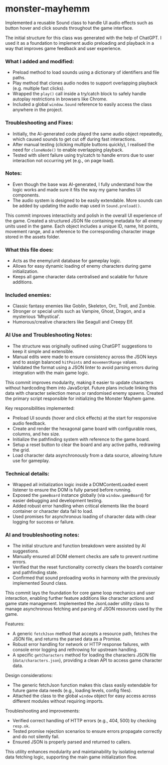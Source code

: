 # monster-mayhemm
Implemented a reusable Sound class to handle UI audio effects such as button hover and click sounds throughout the game interface.

The initial structure for this class was generated with the help of ChatGPT. I used it as a foundation to implement audio preloading and playback in a way that improves game feedback and user experience.

### What I added and modified:
- Preload method to load sounds using a dictionary of identifiers and file paths.
- Play method that clones audio nodes to support overlapping playback (e.g. multiple fast clicks).
- Wrapped the `play()` call inside a try/catch block to safely handle autoplay restrictions in browsers like Chrome.
- Included a global `window.Sound` reference to easily access the class anywhere in the project.

### Troubleshooting and Fixes:
- Initially, the AI-generated code played the same audio object repeatedly, which caused sounds to get cut off during fast interactions.
- After manual testing (clicking multiple buttons quickly), I realised the need for `cloneNode()` to enable overlapping playback.
- Tested with silent failure using try/catch to handle errors due to user interaction not occurring yet (e.g., on page load).

### Notes:
- Even though the base was AI-generated, I fully understand how the logic works and made sure it fits the way my game handles UI components.
- The audio system is designed to be easily extendable. More sounds can be added by updating the audio map used in `Sound.preload()`.

This commit improves interactivity and polish in the overall UI experience of the game.
Created a structured JSON file containing metadata for all enemy units used in the game. Each object includes a unique ID, name, hit points, movement range, and a reference to the corresponding character image stored in the assets folder.

### What this file does:
- Acts as the enemy/unit database for gameplay logic.
- Allows for easy dynamic loading of enemy characters during game initialization.
- Keeps all game character data centralised and scalable for future additions.

### Included enemies:
- Classic fantasy enemies like Goblin, Skeleton, Orc, Troll, and Zombie.
- Stronger or special units such as Vampire, Ghost, Dragon, and a mysterious 'Mhystical'.
- Humorous/creative characters like Seagull and Creepy Elf.

### AI Use and Troubleshooting Notes:
- The structure was originally outlined using ChatGPT suggestions to keep it simple and extensible.
- Manual edits were made to ensure consistency across the JSON keys and to assign balanced `hitPoints` and `movementRange` values.
- Validated the format using a JSON linter to avoid parsing errors during integration with the main game logic.

This commit improves modularity, making it easier to update characters without hardcoding them into JavaScript. Future plans include linking this data with character selection menus or randomised enemy spawns.
Created the primary script responsible for initializing the Monster Mayhem game.

Key responsibilities implemented:
- Preload UI sounds (hover and click effects) at the start for responsive audio feedback.
- Create and render the hexagonal game board with configurable rows, columns, and hex size.
- Initialize the pathfinding system with reference to the game board.
- Setup a reset button to clear the board and any active paths, redrawing the grid.
- Load character data asynchronously from a data source, allowing future use for gameplay.

### Technical details:
- Wrapped all initialization logic inside a DOMContentLoaded event listener to ensure the DOM is fully parsed before running.
- Exposed the `gameBoard` instance globally (via `window.gameBoard`) for easier debugging and development testing.
- Added robust error handling when critical elements like the board container or character data fail to load.
- Used promises for asynchronous loading of character data with clear logging for success or failure.

### AI and troubleshooting notes:
- The initial structure and function breakdown were assisted by AI suggestions.
- Manually ensured all DOM element checks are safe to prevent runtime errors.
- Verified that the reset functionality correctly clears the board’s container and pathfinding state.
- Confirmed that sound preloading works in harmony with the previously implemented Sound class.

This commit lays the foundation for core game loop mechanics and user interaction, enabling further feature additions like character actions and game state management.
Implemented the JsonLoader utility class to manage asynchronous fetching and parsing of JSON resources used by the game.

Features:
- A generic `fetchJson` method that accepts a resource path, fetches the JSON file, and returns the parsed data as a Promise.
- Robust error handling for network or HTTP response failures, with console error logging and rethrowing for upstream handling.
- A specific `getCharacters` method for loading the characters JSON file (`data/characters.json`), providing a clean API to access game character data.

Design considerations:
- The generic fetchJson function makes this class easily extendable for future game data needs (e.g., loading levels, config files).
- Attached the class to the global `window` object for easy access across different modules without requiring imports.

Troubleshooting and improvements:
- Verified correct handling of HTTP errors (e.g., 404, 500) by checking `resp.ok`.
- Tested promise rejection scenarios to ensure errors propagate correctly and do not silently fail.
- Ensured JSON is properly parsed and returned to callers.

This utility enhances modularity and maintainability by isolating external data fetching logic, supporting the main game initialization flow.
